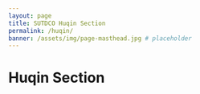 ```yaml
---
layout: page
title: SUTDCO Huqin Section
permalink: /huqin/
banner: /assets/img/page-masthead.jpg # placeholder
---
```


<!-- placeholder title -->

# Huqin Section
